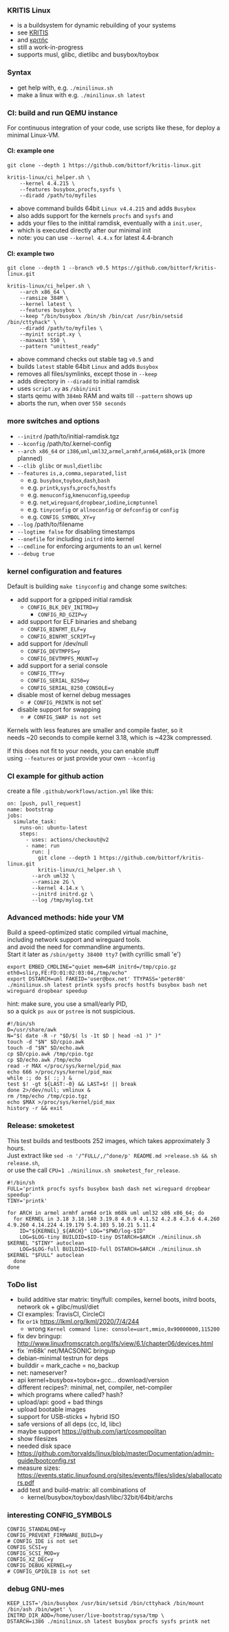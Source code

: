 ### KRITIS Linux

* is a buildsystem for dynamic rebuilding of your systems
* see [KRITIS](https://de.wikipedia.org/w/index.php?title=KRITIS)
* and [κριτής](https://en.wiktionary.org/wiki/%CE%BA%CF%81%CE%B9%CF%84%CE%AE%CF%82)
* still a work-in-progress
* supports musl, glibc, dietlibc and busybox/toybox

### Syntax

* get help with, e.g. `./minilinux.sh`
* make a linux with e.g. `./minilinux.sh latest`

### CI: build and run QEMU instance

For continuous integration of your code, use scripts like these, for deploy a minimal Linux-VM.

#### CI: example one

```
git clone --depth 1 https://github.com/bittorf/kritis-linux.git

kritis-linux/ci_helper.sh \
	--kernel 4.4.215 \
	--features busybox,procfs,sysfs \
	--diradd /path/to/myfiles
```

* above command builds 64bit `Linux v4.4.215` and adds `Busybox`
* also adds support for the kernels `procfs` and `sysfs` and
* adds your files to the initital ramdisk, eventually with a `init.user`,
* which is executed directly after our minimal init
* note: you can use `--kernel 4.4.x` for latest 4.4-branch

#### CI: example two

```
git clone --depth 1 --branch v0.5 https://github.com/bittorf/kritis-linux.git

kritis-linux/ci_helper.sh \
	--arch x86_64 \
	--ramsize 384M \
	--kernel latest \
	--features busybox \
	--keep "/bin/busybox /bin/sh /bin/cat /usr/bin/setsid /bin/cttyhack" \
	--diradd /path/to/myfiles \
	--myinit script.xy \
	--maxwait 550 \
	--pattern "unittest_ready"
```

* above command checks out stable tag `v0.5` and
* builds `latest` stable 64bit `Linux` and adds `Busybox`
* removes all files/symlinks, except those in `--keep`
* adds directory in `--diradd` to initial ramdisk
* uses `script.xy` as `/sbin/init`
* starts qemu with `384mb` RAM and waits till `--pattern` shows up
* aborts the run, when over `550 seconds`

### more switches and options

* `--initrd` /path/to/initial-ramdisk.tgz
* `--kconfig` /path/to/.kernel-config
* `--arch x86_64` or `i386`,`uml`,`uml32`,`armel`,`armhf`,`arm64`,`m68k`,`or1k` (more planned)
* `--clib glibc` or `musl`,`dietlibc`
* `--features` `is,a,comma,separated,list`
  * e.g. `busybox`,`toybox`,`dash`,`bash`
  * e.g. `printk`,`sysfs`,`procfs`,`hostfs`
  * e.g. `menuconfig`,`kmenuconfig`,`speedup`
  * e.g. `net`,`wireguard`,`dropbear`,`iodine`,`icmptunnel`
  * e.g. `tinyconfig` or `allnoconfig` or `defconfig` or `config`
  * e.g. `CONFIG_SYMBOL_XY=y`
* `--log` /path/to/filename
* `--logtime false` for disabling timestamps
* `--onefile` for including `initrd` into kernel
* `--cmdline` for enforcing arguments to an `uml` kernel
* `--debug true`

### kernel configuration and features

Default is building `make tinyconfig` and change some switches:

* add support for a gzipped initial ramdisk
  * `CONFIG_BLK_DEV_INITRD=y`
    * `CONFIG_RD_GZIP=y`
* add support for ELF binaries and shebang
  * `CONFIG_BINFMT_ELF=y`
  * `CONFIG_BINFMT_SCRIPT=y`
* add support for /dev/null
  * `CONFIG_DEVTMPFS=y`
  * `CONFIG_DEVTMPFS_MOUNT=y`
* add support for a serial console
  * `CONFIG_TTY=y`
  * `CONFIG_SERIAL_8250=y`
  * `CONFIG_SERIAL_8250_CONSOLE=y`
* disable most of kernel debug messages
  * `# CONFIG_PRINTK` is not set`
* disable support for swapping
  * `# CONFIG_SWAP is not set`

Kernels with less features are smaller and compile faster, so it  
needs ~20 seconds to compile kernel 3.18, which is ~423k compressed.  
  
If this does not fit to your needs, you can enable stuff  
using `--features` or just provide your own `--kconfig`  

### CI example for github action

create a file `.github/workflows/action.yml` like this:

```
on: [push, pull_request]
name: bootstrap
jobs:
  simulate_task:
    runs-on: ubuntu-latest
    steps:
      - uses: actions/checkout@v2
      - name: run
        run: |
          git clone --depth 1 https://github.com/bittorf/kritis-linux.git
          kritis-linux/ci_helper.sh \
		--arch uml32 \
		--ramsize 2G \
		--kernel 4.14.x \
		--initrd initrd.gz \
		--log /tmp/mylog.txt
```

### Advanced methods: hide your VM

Build a speed-optimized static compiled virtual machine,  
including network support and wireguard tools.  
and avoid the need for commandline arguments.  
Start it later as `/sbin/gеtty 38400 tty7` (with cyrillic small 'е')  

```
export EMBED_CMDLINE="quiet mem=64M initrd=/tmp/cpio.gz eth0=slirp,FE:FD:01:02:03:04,/tmp/echo"
export DSTARCH=uml FAKEID='user@box.net' TTYPASS='peter80'
./minilinux.sh latest printk sysfs procfs hostfs busybox bash net wireguard dropbear speedup

```
hint: make sure, you use a small/early PID,  
so a quick `ps aux` or `pstree` is not suspicious.  
```
#!/bin/sh
D=/usr/share/awk
N="$( date -R -r "$D/$( ls -1t $D | head -n1 )" )"
touch -d "$N" $D/cpio.awk
touch -d "$N" $D/echo.awk
cp $D/cpio.awk /tmp/cpio.tgz
cp $D/echo.awk /tmp/echo
read -r MAX </proc/sys/kernel/pid_max
echo 666 >/proc/sys/kernel/pid_max
while :; do $( :; ) &
test $! -gt ${LAST:-0} && LAST=$! || break
done 2>/dev/null; vmlinux &
rm /tmp/echo /tmp/cpio.tgz
echo $MAX >/proc/sys/kernel/pid_max
history -r && exit
```

### Release: smoketest

This test builds and testboots 252 images, which takes approximately 3 hours.  
Just extract like `sed -n '/^FULL/,/^done/p' README.md >release.sh && sh release.sh`,  
or use the call `CPU=1 ./minilinux.sh smoketest_for_release`.  

```
#!/bin/sh
FULL='printk procfs sysfs busybox bash dash net wireguard dropbear speedup'
TINY='printk'

for ARCH in armel armhf arm64 or1k m68k uml uml32 x86 x86_64; do
  for KERNEL in 3.18 3.18.140 3.19.8 4.0.9 4.1.52 4.2.8 4.3.6 4.4.260 4.9.260 4.14.224 4.19.179 5.4.103 5.10.21 5.11.4
    ID="${KERNEL}_${ARCH}" LOG="$PWD/log-$ID"
    LOG=$LOG-tiny BUILDID=$ID-tiny DSTARCH=$ARCH ./minilinux.sh $KERNEL "$TINY" autoclean
    LOG=$LOG-full BUILDID=$ID-full DSTARCH=$ARCH ./minilinux.sh $KERNEL "$FULL" autoclean
  done
done
```

### ToDo list
* build additive star matrix: tiny/full: compiles, kernel boots, initrd boots, network ok + glibc/musl/diet
* CI examples: TravisCI, CircleCI
* fix `or1k` https://lkml.org/lkml/2020/7/4/244
  * wrong `Kernel command line: console=uart,mmio,0x90000000,115200`
* fix dev bringup: http://www.linuxfromscratch.org/lfs/view/6.1/chapter06/devices.html
* fix `m68k' net/MACSONIC bringup
* debian-minimal testrun for deps
* builddir = mark_cache = no_backup
* net: nameserver?
* api kernel+busybox+toybox+gcc... download/version
* different recipes?: minimal, net, compiler, net-compiler
* which programs where called? hash?
* upload/api: good + bad things
* upload bootable images
* support for USB-sticks + hybrid ISO
* safe versions of all deps (cc, ld, libc)
* maybe support https://github.com/jart/cosmopolitan
* show filesizes
* needed disk space
* https://github.com/torvalds/linux/blob/master/Documentation/admin-guide/bootconfig.rst
* measure sizes: https://events.static.linuxfound.org/sites/events/files/slides/slaballocators.pdf
* add test and build-matrix: all combinations of
  * kernel/busybox/toybox/dash/libc/32bit/64bit/archs

### interesting CONFIG_SYMBOLS
```
CONFIG_STANDALONE=y
CONFIG_PREVENT_FIRMWARE_BUILD=y
# CONFIG_IDE is not set
CONFIG_SCSI=y
CONFIG_SCSI_MOD=y
CONFIG_XZ_DEC=y
CONFIG_DEBUG_KERNEL=y
# CONFIG_GPIOLIB is not set
```

### debug GNU-mes

```
KEEP_LIST='/bin/busybox /usr/bin/setsid /bin/cttyhack /bin/mount /bin/ash /bin/wget' \
INITRD_DIR_ADD=/home/user/live-bootstrap/sysa/tmp \
DSTARCH=i386 ./minilinux.sh latest busybox procfs sysfs printk net
```
